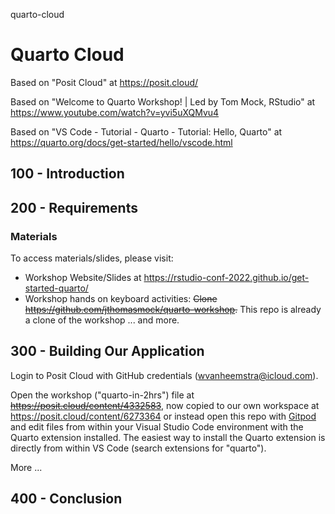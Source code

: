 quarto-cloud
# Quarto Cloud

Based on "Posit Cloud" at https://posit.cloud/

Based on "Welcome to Quarto Workshop! | Led by Tom Mock, RStudio" at https://www.youtube.com/watch?v=yvi5uXQMvu4

Based on "VS Code - Tutorial - Quarto - Tutorial: Hello, Quarto" at https://quarto.org/docs/get-started/hello/vscode.html

## 100 - Introduction

## 200 - Requirements

### Materials
To access materials/slides, please visit:

- Workshop Website/Slides at https://rstudio-conf-2022.github.io/get-started-quarto/
- Workshop hands on keyboard activities: ~~Clone https://github.com/jthomasmock/quarto-workshop.~~ This repo is already a clone of the workshop ... and more.

## 300 - Building Our Application

Login to Posit Cloud with GitHub credentials (wvanheemstra@icloud.com).

Open the workshop ("quarto-in-2hrs") file at ~~https://posit.cloud/content/4332583~~, now copied to our own workspace at https://posit.cloud/content/6273364 or instead open this repo with [Gitpod](https://gitpod.io/#https://github.com/vanHeemstraSystems/quarto-cloud) and edit files from within your Visual Studio Code environment with the Quarto extension installed. The easiest way to install the Quarto extension is directly from within VS Code (search extensions for "quarto").

More ...

## 400 - Conclusion
